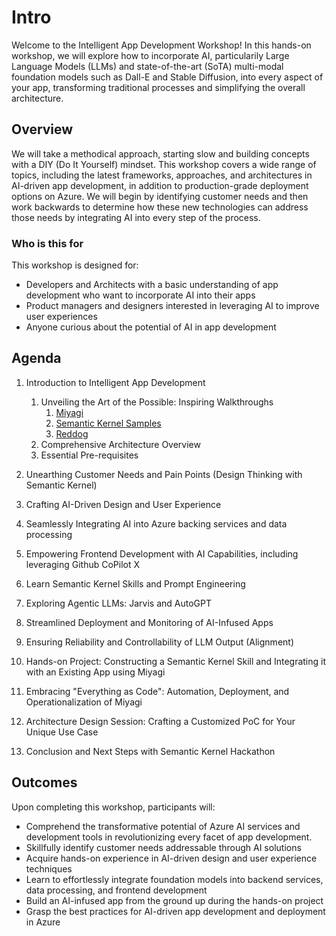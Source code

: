 # Intro

Welcome to the Intelligent App Development Workshop! In this hands-on workshop, we will explore how to incorporate AI, particularily Large Language Models (LLMs) and state-of-the-art (SoTA) multi-modal foundation models such as Dall-E and Stable Diffusion, into every aspect of your app, transforming traditional processes and simplifying the overall architecture.

## Overview

We will take a methodical approach, starting slow and building concepts with a DIY (Do It Yourself) mindset. This workshop covers a wide range of topics, including the latest frameworks, approaches, and architectures in AI-driven app development, in addition to production-grade deployment options on Azure. We will begin by identifying customer needs and then work backwards to determine how these new technologies can address those needs by integrating AI into every step of the process.

### Who is this for

This workshop is designed for:

- Developers and Architects with a basic understanding of app development who want to incorporate AI into their apps
- Product managers and designers interested in leveraging AI to improve user experiences
- Anyone curious about the potential of AI in app development

## Agenda

1. Introduction to Intelligent App Development
   1. Unveiling the Art of the Possible: Inspiring Walkthroughs
      1. [Miyagi](https://github.com/Azure-Samples/miyagi)
      2. [Semantic Kernel Samples](https://github.com/microsoft/semantic-kernel#sample-apps-)
      3. [Reddog](https://reddog-solutions.com/)
   2. Comprehensive Architecture Overview
   3. Essential Pre-requisites

2. Unearthing Customer Needs and Pain Points (Design Thinking with Semantic Kernel)
3. Crafting AI-Driven Design and User Experience
4. Seamlessly Integrating AI into Azure backing services and data processing
5. Empowering Frontend Development with AI Capabilities, including leveraging Github CoPilot X
6. Learn Semantic Kernel Skills and Prompt Engineering
7. Exploring Agentic LLMs: Jarvis and AutoGPT
8. Streamlined Deployment and Monitoring of AI-Infused Apps
9. Ensuring Reliability and Controllability of LLM Output (Alignment)
10. Hands-on Project: Constructing a Semantic Kernel Skill and Integrating it with an Existing App using Miyagi
11. Embracing "Everything as Code": Automation, Deployment, and Operationalization of Miyagi
12. Architecture Design Session: Crafting a Customized PoC for Your Unique Use Case
13. Conclusion and Next Steps with Semantic Kernel Hackathon

## Outcomes

Upon completing this workshop, participants will:

- Comprehend the transformative potential of Azure AI services and development tools in revolutionizing every facet of app development.
- Skillfully identify customer needs addressable through AI solutions
- Acquire hands-on experience in AI-driven design and user experience techniques
- Learn to effortlessly integrate foundation models into backend services, data processing, and frontend development
- Build an AI-infused app from the ground up during the hands-on project
- Grasp the best practices for AI-driven app development and deployment in Azure

